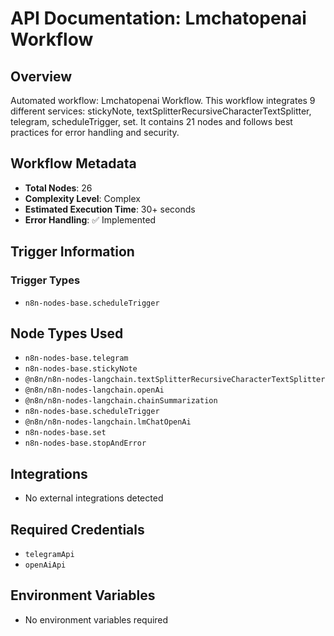 # API Documentation: Lmchatopenai Workflow

## Overview
Automated workflow: Lmchatopenai Workflow. This workflow integrates 9 different services: stickyNote, textSplitterRecursiveCharacterTextSplitter, telegram, scheduleTrigger, set. It contains 21 nodes and follows best practices for error handling and security.

## Workflow Metadata
- **Total Nodes**: 26
- **Complexity Level**: Complex
- **Estimated Execution Time**: 30+ seconds
- **Error Handling**: ✅ Implemented

## Trigger Information
### Trigger Types
- `n8n-nodes-base.scheduleTrigger`

## Node Types Used
- `n8n-nodes-base.telegram`
- `n8n-nodes-base.stickyNote`
- `@n8n/n8n-nodes-langchain.textSplitterRecursiveCharacterTextSplitter`
- `@n8n/n8n-nodes-langchain.openAi`
- `@n8n/n8n-nodes-langchain.chainSummarization`
- `n8n-nodes-base.scheduleTrigger`
- `@n8n/n8n-nodes-langchain.lmChatOpenAi`
- `n8n-nodes-base.set`
- `n8n-nodes-base.stopAndError`

## Integrations
- No external integrations detected

## Required Credentials
- `telegramApi`
- `openAiApi`

## Environment Variables
- No environment variables required

